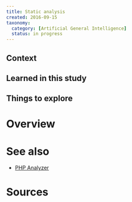 ```yaml
---
title: Static analysis
created: 2016-09-15
taxonomy:
  category: [Artificial General Intelligence]
  status: in progress
---
```


## Context

## Learned in this study

## Things to explore

# Overview

# See also
* [PHP Analyzer](php-analyzer)

# Sources
